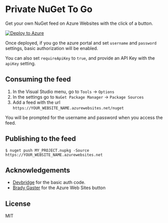 # Private NuGet To Go

Get your own NuGet feed on Azure Websites with the click of a button.

[![Deploy to Azure](http://azuredeploy.net/deploybutton.png)](https://azuredeploy.net/)

Once deployed, if you go the azure portal and set `username` and `password` settings, basic authorization will be enabled.

You can also set `requireApiKey` to `true`, and provide an API Key with the `apiKey` setting.

## Consuming the feed

1. In the Visual Studio menu, go to `Tools` -> `Options`
1. In the settings go to `NuGet Package Manager` -> `Package Sources`
1. Add a feed with the url `https://YOUR_WEBSITE_NAME.azurewebsites.net/nuget`

You will be prompted for the username and password when you access the feed.

## Publishing to the feed

```
$ nuget push MY_PROJECT.nupkg -Source https://YOUR_WEBSITE_NAME.azurewebsites.net
```

## Acknowledgements

* [Devbridge](https://www.devbridge.com) for the basic auth code.
* [Brady Gaster](http://www.bradygaster.com/) for the Azure Web Sites button

## License

MIT
